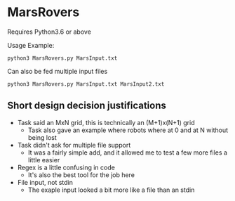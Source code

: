 # MarsRovers
Requires Python3.6 or above

Usage Example:
```
python3 MarsRovers.py MarsInput.txt
```

Can also be fed multiple input files

```
python3 MarsRovers.py MarsInput.txt MarsInput2.txt
```


## Short design decision justifications

- Task said an MxN grid, this is technically an (M+1)x(N+1) grid
  - Task also gave an example where robots where at 0 and at N without being lost
- Task didn't ask for multiple file support
  - It was a fairly simple add, and it allowed me to test a few more files a little easier
- Regex is a little confusing in code
  - It's also the best tool for the job here
- File input, not stdin
  - The exaple input looked a bit more like a file than an stdin
